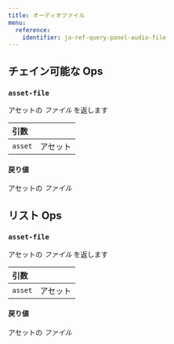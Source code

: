 ```yaml
---
title: オーディオファイル
menu:
  reference:
    identifier: ja-ref-query-panel-audio-file
---
```


## チェイン可能な Ops
<h3 id="asset-file"><code>asset-file</code></h3>

アセットの _ファイル_ を返します

| 引数 |  |
| :--- | :--- |
| `asset` | アセット |

#### 戻り値
アセットの _ファイル_


## リスト Ops
<h3 id="asset-file"><code>asset-file</code></h3>

アセットの _ファイル_ を返します

| 引数 |  |
| :--- | :--- |
| `asset` | アセット |

#### 戻り値
アセットの _ファイル_